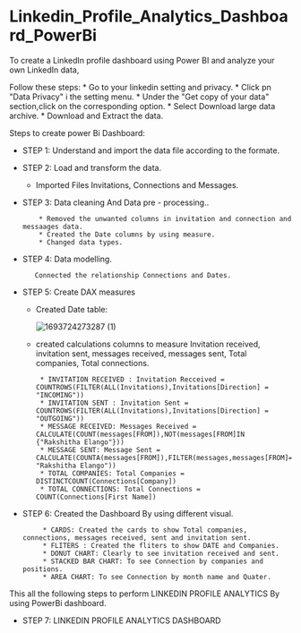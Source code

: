 # Linkedin_Profile_Analytics_Dashboard_PowerBi
To create a LinkedIn profile dashboard using Power BI and analyze your own LinkedIn data, 

Follow these steps:
    * Go to your linkedin setting and privacy.
    * Click pn "Data Privacy" i the setting menu.
    * Under the "Get copy of your data" section,click on the corresponding option.
    * Select Download large data archive.
    * Download and Extract the data.

Steps to create power Bi Dashboard:

* STEP 1: Understand and import the data file according to the formate.
     
* STEP 2: Load and transform the data.
  
     * Imported Files Invitations, Connections and Messages.
          
* STEP 3: Data cleaning And Data pre - processing..
  
          * Removed the unwanted columns in invitation and connection and messaages data.
          * Created the Date columns by using measure.
          * Changed data types.

* STEP 4: Data modelling.
    
         Connected the relationship Connections and Dates.
        
* STEP 5: Create DAX measures

   * Created Date table:

     ![1693724273287 (1)](https://github.com/rakshithaelango/Linkedin_Profile_Analytics_Dashboard_PowerBi/assets/116090323/4e8387fb-f463-4f7f-99f4-b0b489c54555)

    * created calculations columns to measure Invitation received, invitation sent, messages received, messages sent, Total companies, Total connections.

           * INVITATION RECEIVED : Invitation Recceived = COUNTROWS(FILTER(ALL(Invitations),Invitations[Direction] = "INCOMING"))
           * INVITATION SENT : Invitation Sent = COUNTROWS(FILTER(ALL(Invitations),Invitations[Direction] = "OUTGOING"))
           * MESSAGE RECEIVED: Messages Received = CALCULATE(COUNT(messages[FROM]),NOT(messages[FROM]IN {"Rakshitha Elango"}))
           * MESSAGE SENT: Message Sent = CALCULATE(COUNTA(messages[FROM]),FILTER(messages,messages[FROM]= "Rakshitha Elango"))
           * TOTAL COMPANIES: Total Companies = DISTINCTCOUNT(Connections[Company])
           * TOTAL CONNECTIONS: Total Connections = COUNT(Connections[First Name])
            

* STEP 6: Created the Dashboard By using different visual.
  
           * CARDS: Created the cards to show Total companies, connections, messages received, sent and invitation sent.
           * FLITERS : Created the fliters to show DATE and Companies.
           * DONUT CHART: Clearly to see invitation received and sent.
           * STACKED BAR CHART: To see Connection by companies and positions.
           * AREA CHART: To see Connection by month name and Quater.
          
This all the following steps to perform LINKEDIN PROFILE ANALYTICS By using PowerBi dashboard.

* STEP 7: LINKEDIN PROFILE ANALYTICS DASHBOARD

  



